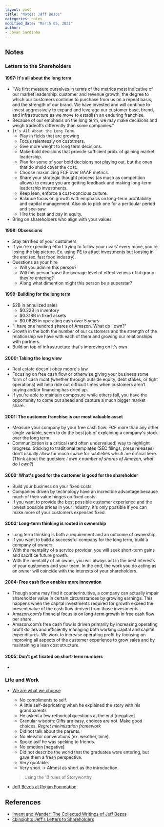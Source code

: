 ```yaml
---
layout: post
title: "Notes: Jeff Bezos"
categories: notes
modified_date: "March 05, 2021"
author:
- Jovan Sardinha
---
```


## Notes

### Letters to the Shareholders

#### 1997: It's all about the long term

* “We first measure ourselves in terms of the metrics most indicative of our market leadership: customer and revenue growth, the degree to which our customers continue to purchase from us on a repeat basis, and the strength of our brand. We have invested and will continue to invest aggressively to expand and leverage our customer base, brand, and infrastructure as we move to establish an enduring franchise.
* Because of our emphasis on the long term, we may make decisions and weigh tradeoffs differently than some companies.”
* `It’s All About the Long Term`.
  * Play in fields that are growing
  * Focus relentessly on cusotmers.
  * Give more weight to long term decisions.
  * Make bold decisions that provide sufficient prob. of gaining market leadership.
  * Plan for some of your bold decisions not playing out, but the ones that do shold cover the cost.
  * Choose maximizing FCF over GAAP metrics.
  * Share your strategic thought process (as mush as competition allows) to ensure you are getting feedback and making long-term leadership investments.
  * Keep lean, enforce a cost-concious culture.
  * Balance focus on growth with emphasis on long-term profitability and capital management. Also ok to pick one for a perticular period and see-saw.
  * Hire the best and pay in equity.
* Bring on shareholders who align with your values

#### 1998: Obsessions

* Stay terrified of your customers
* If you’re expending effort trying to follow your rivals’ every move, you’re losing the big picture. Ex. using PE to attact investments but loosing in the end (ex. fast food industry).
* Questions as your hire
  * Will you admire this person?
  * Will this person raise the average level of effectiveness of ht group they're entering?
  * Along what dimention might this person be a superstar?

#### 1999: Building for the long term

* $2B in annulized sales
  * $0.22B in inventory
  * $0.318B in fixed assets
  * $0.062B in operating cash over 5 years
* "I have one hundred shares of Amazon. What do I own?"
* Growth in the both the number of our customers and the strength of the relationship we have with each of them and growing our relationships with partners.
* Build on top of infrastructure that's improving on it's own

#### 2000: Taking the long view

* Real estate doesn't obey moore's law
* Focusing on free cash flow or otherwise giving your business some form of cash moat (whether through outside equity, debt stakes, or tight operations) will help ride out difficult times when customers aren’t buying and/or financing has dried up.
* If you’re able to maintain composure while others fall, you have the opportunity to come out ahead and capture a much bigger market share.

#### 2001: The customer franchise is our most valuable asset

* Measure your company by your free cash flow. FCF more than any other single variable, seem to do the best job of explaining a company's stock over the long term.
* Communication is a critical (and often undervalued) way to highlight progress. Sticking to traditional templates (SEC filings, press releases) don't usually allow for much space for subtleties which are critical here. (Think about the quetsion: *I own x number of shares of Amazon, what do I own?*)

#### 2002: What's good for the customer is good for the shareholder

* Build your business on your fixed costs
* Companies driven by technology have an incredible advantage because much of their value hinges on fixed costs.
* If you want to provide the best possible customer experience and the lowest possible prices in your industry, it's only possible if you can make more of your customers expenses fixed.

#### 2003: Long-term thinking is rooted in ownership

* Long term thinking is both a requirement and an outcome of ownership.
* If you want to build a successful company for the long term, build a company of owners.
* With the mentality of a service provider, you will seek short-term gains and sacrifice future growth.
* With the mentality of an owner, you will always act in the best interests of your customers and your team. In the end, the work you do acting as an owner will coincide with the interests of your shareholders.

#### 2004: Free cash flow enables more innovation

* Though some may find it counterintuitive, a company can actually impair shareholder value in certain circumstances by growing earnings. This happens when the capital investments required for growth exceed the present value of the cash flow derived from those investments.
* Amazon.com’s financial focus is on long-term growth in free cash flow per share.
* Amazon.com’s free cash flow is driven primarily by increasing operating profit dollars and efficiently managing both working capital and capital expenditures. We work to increase operating profit by focusing on improving all aspects of the customer experience to grow sales and by maintaining a lean cost structure.


#### 2005: Don’t get fixated on short-term numbers

*


### Life and Work

* [We are what we choose](https://www.youtube.com/watch?v=vBmavNoChZc)
  * No compliments to self.
  * A little self-depricating when he explained the story with his grandparents
  * He asked a few rethorical questions at the end [negative]
  * Granular wisdom: Gifts are easy, choices are not. Make good choices. *Regret minimization framework*
  * Did not talk about the parents.
  * No elevator converations (ex. weather, time).
  * Spoke asif he was speking to friends.
  * No emotion [negative]
  * Did not describe the world that the graduates were entering, but gave them a fresh perspective.
  * Very quotable.
  * Very short -> Almost as short as the introduction.
  > Using the 13 rules of Storyworthy

* [Jeff Bezos at Regan Foundation](https://www.youtube.com/watch?v=u2LusJWZ6c4)



## References

* [Invent and Wander: The Collected Writings of Jeff Bezos](https://www.amazon.com/Invent-Wander-Collected-Writings-Introduction-ebook/dp/B08BCCT6MW)
* [cbinsights Jeff's Letters to Shareholders](https://www.cbinsights.com/research/bezos-amazon-shareholder-letters/)